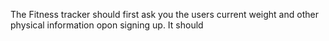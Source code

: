 The Fitness tracker should first ask you the users current weight and other physical information opon signing up.
It should 
